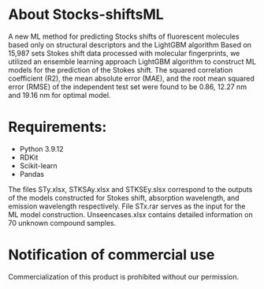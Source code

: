 # About Stocks-shiftsML
A new ML method for predicting Stocks shifts of fluorescent molecules based only on structural descriptors and the LightGBM algorithm
Based on 15,987 sets Stokes shift data processed with molecular fingerprints, we utilized an ensemble learning approach LightGBM algorithm to construct ML models for the prediction of the Stokes shift. The squared correlation coefficient (R2), the mean absolute error (MAE), and the root mean squared error (RMSE) of the independent test set were found to be 0.86, 12.27 nm and 19.16 nm for optimal model.

# Requirements:
* Python 3.9.12
* RDKit
* Scikit-learn
* Pandas

The files STy.xlsx, STKSAy.xlsx and STKSEy.slsx correspond to the outputs of the models constructed for Stokes shift, absorption wavelength, and emission wavelength respectively.
File STx.rar serves as the input for the ML model construction.
Unseencases.xlsx contains detailed information on 70 unknown compound samples.

# Notification of commercial use
Commercialization of this product is prohibited without our permission.

